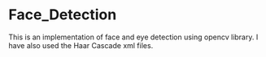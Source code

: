 # Face_Detection
This is an implementation of face and eye detection using opencv library.
I have also used the Haar Cascade xml files.
